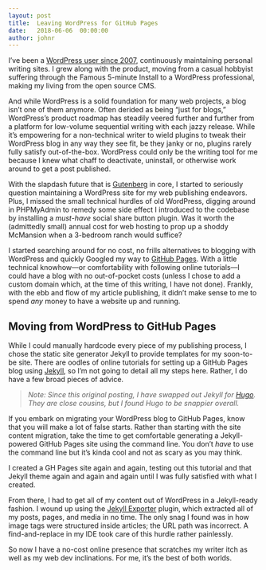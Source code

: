```yaml
---
layout: post
title:  Leaving WordPress for GitHub Pages
date:   2018-06-06  00:00:00
author: johnr
---
```


I’ve been a [WordPress user since 2007](/posts/2015-10-26-the-aux-of-wp-rethinking-the-wordpress-writing-experience), continuously maintaining personal writing sites. I grew along with the product, moving from a casual hobbyist suffering through the Famous 5-minute Install to a WordPress professional, making my living from the open source CMS.

And while WordPress is a solid foundation for many web projects, a blog isn’t one of them anymore. Often derided as being “just for blogs,” WordPress’s product roadmap has steadily veered further and further from a platform for low-volume sequential writing with each jazzy release. While it’s empowering for a non-technical writer to wield plugins to tweak their WordPress blog in any way they see fit, be they janky or no, plugins rarely fully satisfy out-of-the-box. WordPress could only be the writing tool for me because I knew what chaff to deactivate, uninstall, or otherwise work around to get a post published.

With the slapdash future that is [Gutenberg](https://wordpress.org/gutenberg/) in core, I started to seriously question maintaining a WordPress site for my web publishing endeavors. Plus, I missed the small technical hurdles of old WordPress, digging around in PHPMyAdmin to remedy some side effect I introduced to the codebase by installing a <em>must-have</em> social share button plugin. Was it worth the (admittedly small) annual cost for web hosting to prop up a shoddy McMansion when a 3-bedroom ranch would suffice?

I started searching around for no cost, no frills alternatives to blogging with WordPress and quickly Googled my way to [GitHub Pages](https://pages.github.com/). With a little technical knowhow&mdash;or comfortability with following online tutorials&mdash;I could have a blog with no out-of-pocket costs (unless I chose to add a custom domain which, at the time of this writing, I have not done). Frankly, with the ebb and flow of my article publishing, it didn’t make sense to me to spend *any* money to have a website up and running.

## Moving from WordPress to GitHub Pages
While I could manually hardcode every piece of my publishing process, I chose the static site generator Jekyll to provide templates for my soon-to-be site. There are oodles of online tutorials for setting up a GitHub Pages blog using [Jekyll](https://jekyllrb.com/), so I’m not going to detail all my steps here. Rather, I do have a few broad pieces of advice.

> *Note: Since this original posting, I have swapped out Jekyll for [Hugo](https://gohugo.io/). They are close cousins, but I found Hugo to be snappier overall.*

If you embark on migrating your WordPress blog to GitHub Pages, know that you will make a lot of false starts. Rather than starting with the site content migration, take the time to get comfortable generating a Jekyll-powered GitHub Pages site using the command line. You don’t <em>have</em> to use the command line but it’s kinda cool and not as scary as you may think.

I created a GH Pages site again and again, testing out this tutorial and that Jekyll theme again and again and again until I was fully satisfied with what I created.

From there, I had to get all of my content out of WordPress in a Jekyll-ready fashion. I wound up using the [Jekyll Exporter](https://wordpress.org/plugins/jekyll-exporter/) plugin, which extracted all of my posts, pages, and media in no time. The only snag I found was in how image tags were structured inside articles; the URL path was incorrect. A find-and-replace in my IDE took care of this hurdle rather painlessly.

So now I have a no-cost online presence that scratches my writer itch as well as my web dev inclinations. For me, it’s the best of both worlds.
